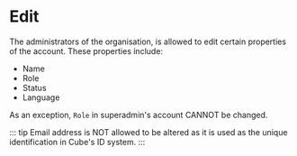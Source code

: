 # Edit


The administrators of the organisation, is allowed to edit certain properties of the account. These properties include:

* Name
* Role
* Status
* Language


As an exception, `Role` in superadmin's account CANNOT be changed.


::: tip
Email address is NOT allowed to be altered as it is used as the unique identification in Cube's ID system.
:::
